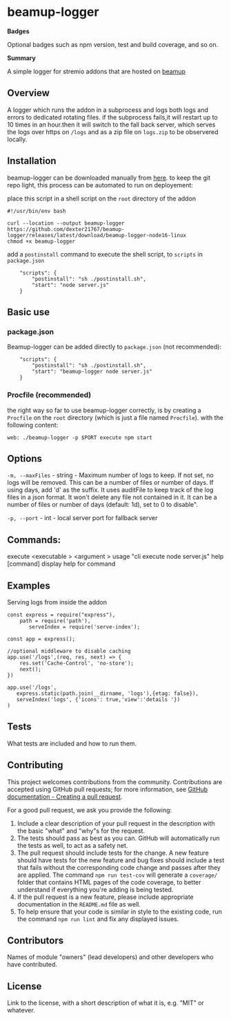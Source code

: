 # beamup-logger  

**Badges** 

Optional badges such as npm version, test and build coverage, and so on.

**Summary** 

A simple logger for stremio addons that are hosted on [beamup](https://github.com/Stremio/stremio-beamup)

## Overview

A logger which runs the addon in a subprocess and logs both logs and errors to dedicated rotating files. 
if the subprocess fails,it will restart up to 10 times in an hour.then it will switch to the fall back server, which serves the logs over https on `/logs` and as a zip file on `logs.zip` to be observered locally. 

## Installation

beamup-logger can be downloaded manually from [here](https://github.com/dexter21767/beamup-logger/releases/latest/download/beamup-logger-node16-linux).
to keep the git repo light, this process can be automated to run on deployement:

place this script in a shell script on the `root` directory of the addon

```
#!/usr/bin/env bash

curl --location --output beamup-logger https://github.com/dexter21767/beamup-logger/releases/latest/download/beamup-logger-node16-linux
chmod +x beamup-logger

```

add a `postinstall` command to execute the shell script, to `scripts` in `package.json`

```
	"scripts": {
		"postinstall": "sh ./postinstall.sh",
		"start": "node server.js"
	}
```


## Basic use

### package.json

Beamup-logger can be added directly to `package.json` (not recommended):
```
	"scripts": {
		"postinstall": "sh ./postinstall.sh",
		"start": "beamup-logger node server.js"
	}
```


### Procfile (recommended)

the right way so far to use beamup-logger correctly, is by creating a `Procfile` on the `root` directory (which is just a file named `Procfile`). with the following content:
```
web: ./beamup-logger -p $PORT execute npm start
```

## Options 

  `-m, --maxFiles` - string - Maximum number of logs to keep. If not set, no logs will be removed. This can be a number of files or number of days. If using days, add 'd' as the suffix. It uses auditFile to keep track of the log files in a json format. It won't delete any file not contained in it. It can be a number of files or number of days (default: 1d), set to 0 to disable".

  `-p, --port` - int - local server port for fallback server


## Commands:

  execute <executable <string>> <argument <string>>  usage "cli execute node server.js"
  help [command]                                     display help for command


## Examples

Serving logs from inside the addon 

```
const express = require("express"),
   	path = require('path'),
	   serveIndex = require('serve-index');

const app = express();

//optional middleware to disable caching 
app.use('/logs',(req, res, next) => {
	res.set('Cache-Control', 'no-store');
	next();
})

app.use('/logs', 
   express.static(path.join(__dirname, 'logs'),{etag: false}), 
   serveIndex('logs', {'icons': true,'view':'details '})
)

```


## Tests

What tests are included and how to run them. 

## Contributing

This project welcomes contributions from the community. Contributions are
accepted using GitHub pull requests; for more information, see 
[GitHub documentation - Creating a pull request](https://help.github.com/articles/creating-a-pull-request/).

For a good pull request, we ask you provide the following:

1. Include a clear description of your pull request in the description
   with the basic "what" and "why"s for the request.
2. The tests should pass as best as you can. GitHub will automatically run
   the tests as well, to act as a safety net.
3. The pull request should include tests for the change. A new feature should
   have tests for the new feature and bug fixes should include a test that fails
   without the corresponding code change and passes after they are applied.
   The command `npm run test-cov` will generate a `coverage/` folder that
   contains HTML pages of the code coverage, to better understand if everything
   you're adding is being tested.
4. If the pull request is a new feature, please include appropriate documentation 
   in the `README.md` file as well.
5. To help ensure that your code is similar in style to the existing code,
   run the command `npm run lint` and fix any displayed issues.

## Contributors

Names of module "owners" (lead developers) and other developers who 
have contributed.

## License

Link to the license, with a short description of what it is, 
e.g. "MIT" or whatever.  